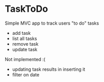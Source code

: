 # TaskToDo

Simple MVC app to track users "to do" tasks
+ add task
+ list all tasks
+ remove task
+ update task

Not implemented :(
+ updating task results in inserting it
+ filter on date
